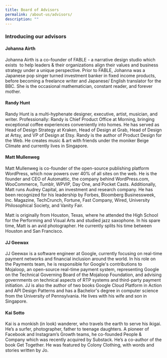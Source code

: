```yaml
---
title: Board of Advisors
permalink: /about-us/advisors/
description: ""
---
```

### Introducing our advisors

#### Johanna Airth

Johanna Airth is a co-founder of FABLE - a narrative design studio which exists  to help leaders & their organizations align their values and business strategy under a unique perspective. Prior to FABLE, Johanna was a Japanese pop singer turned investment banker in fixed income products, before becoming a freelance writer and Japanese/ English translator for the BBC. She is the occasional mathematician, constant reader, and forever mother.

#### Randy Hunt

Randy Hunt is a multi-hyphenate designer, executive, artist, musician, and writer. Professionally: Randy is Chief Product Office at Morning, bringing exceptional coffee experiences conveniently into homes. He has served as Head of Design Strategy at Kraken, Head of Design at Grab, Head of Design at Artsy, and VP of Design at Etsy. Randy is the author of Product Design for the Web. He creates music & art with friends under the moniker Beige Climate and currently lives in Singapore.


#### Matt Mullenweg

Matt Mullenweg is co-founder of the open-source publishing platform WordPress, which now powers over 40% of all sites on the web. He is the founder and CEO of Automattic, the company behind WordPress.com, WooCommerce, Tumblr, WPVIP, Day One, and Pocket Casts. Additionally, Matt runs Audrey Capital, an investment and research company. He has been recognized for his leadership by Forbes, Bloomberg Businessweek, Inc. Magazine, TechCrunch, Fortune, Fast Company, Wired, University Philosophical Society, and Vanity Fair.

Matt is originally from Houston, Texas, where he attended the High School for the Performing and Visual Arts and studied jazz saxophone. In his spare time, Matt is an avid photographer. He currently splits his time between Houston and San Francisco.


#### JJ Geewax

JJ Geewax is a software engineer at Google, currently focusing on real-time payment networks and financial inclusion around the world. In his role on the Payments team, he is responsible for Google's contributions to Mojaloop, an open-source real-time payment system, representing Google on the Technical Governing Board of the Mojaloop Foundation, and advising governments on technical aspects of RTP systems and third-party payment initiation. JJ is also the author of two books Google Cloud Platform in Action and API Design Patterns and has a Bachelor's degree in computer science from the University of Pennsylvania. He lives with his wife and son in Singapore.


#### Kai Sotto

Kai is a monkish (in look) wanderer, who travels the earth to serve his ikigai. He’s a surfer, photographer, father to teenage daughters. A pioneer of Facebook and Instagram’s Growth teams, he co-founded People & Company which was recently acquired by Substack. He’s a co-author of the book Get Together. He was featured by Colony Clothing, with words and stories written by Jo.